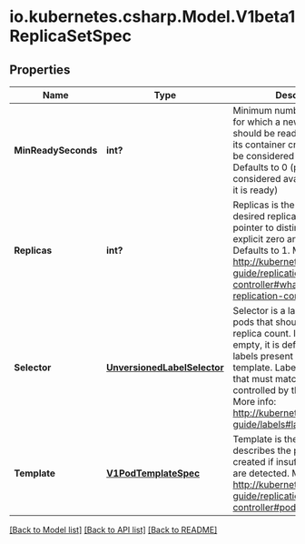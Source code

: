 # io.kubernetes.csharp.Model.V1beta1ReplicaSetSpec
## Properties

Name | Type | Description | Notes
------------ | ------------- | ------------- | -------------
**MinReadySeconds** | **int?** | Minimum number of seconds for which a newly created pod should be ready without any of its container crashing, for it to be considered available. Defaults to 0 (pod will be considered available as soon as it is ready) | [optional] 
**Replicas** | **int?** | Replicas is the number of desired replicas. This is a pointer to distinguish between explicit zero and unspecified. Defaults to 1. More info: http://kubernetes.io/docs/user-guide/replication-controller#what-is-a-replication-controller | [optional] 
**Selector** | [**UnversionedLabelSelector**](UnversionedLabelSelector.md) | Selector is a label query over pods that should match the replica count. If the selector is empty, it is defaulted to the labels present on the pod template. Label keys and values that must match in order to be controlled by this replica set. More info: http://kubernetes.io/docs/user-guide/labels#label-selectors | [optional] 
**Template** | [**V1PodTemplateSpec**](V1PodTemplateSpec.md) | Template is the object that describes the pod that will be created if insufficient replicas are detected. More info: http://kubernetes.io/docs/user-guide/replication-controller#pod-template | [optional] 

[[Back to Model list]](../README.md#documentation-for-models) [[Back to API list]](../README.md#documentation-for-api-endpoints) [[Back to README]](../README.md)

